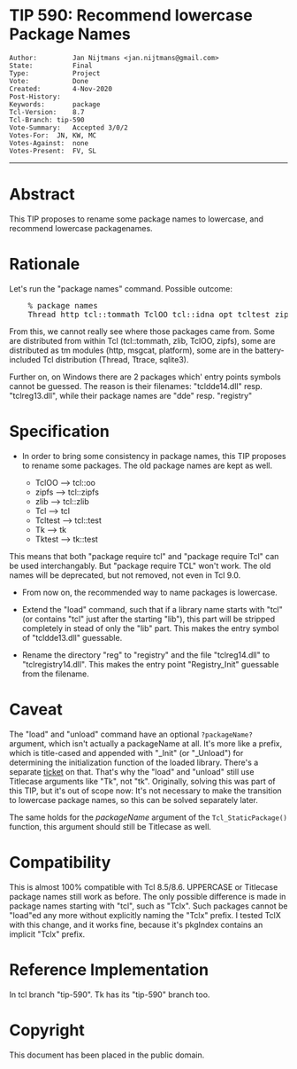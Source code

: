 # TIP 590: Recommend lowercase Package Names
	Author:         Jan Nijtmans <jan.nijtmans@gmail.com>
	State:          Final
	Type:           Project
	Vote:           Done
	Created:        4-Nov-2020
	Post-History:
	Keywords:       package
	Tcl-Version:    8.7
	Tcl-Branch:	tip-590
	Vote-Summary:	Accepted 3/0/2
	Votes-For:	JN, KW, MC
	Votes-Against:	none
	Votes-Present:	FV, SL
-----

# Abstract

This TIP proposes to rename some package names to lowercase, and
recommend lowercase packagenames.

# Rationale

Let's run the "package names" command. Possible outcome:

<pre>
    % package names
    Thread http tcl::tommath TclOO tcl::idna opt tcltest zipfs cookiejar msgcat zlib Ttrace Tcl platform sqlite3 Tk
</pre>

From this, we cannot really see where those packages came from.
Some are distributed from within Tcl (tcl::tommath, zlib, TclOO, zipfs), some
are distributed as tm modules (http, msgcat, platform), some
are in the battery-included Tcl distribution (Thread, Ttrace, sqlite3).

Further on, on Windows there are 2 packages which' entry points
symbols cannot be guessed. The reason is their filenames: "tcldde14.dll"
resp. "tclreg13.dll", while their package names are "dde" resp. "registry"

# Specification

* In order to bring some consistency in package names, this
TIP proposes to rename some packages. The old package names
are kept as well.

    - TclOO   ⟶  tcl::oo
    - zipfs   ⟶  tcl::zipfs
    - zlib    ⟶  tcl::zlib
    - Tcl     ⟶  tcl
    - Tcltest ⟶  tcl::test
    - Tk      ⟶  tk
    - Tktest  ⟶  tk::test

This means that both "package require tcl" and "package require Tcl"
can be used interchangably. But "package require TCL" won't work.
The old names will be deprecated, but not removed, not even in Tcl 9.0.

* From now on, the recommended way to name packages is lowercase.

* Extend the "load" command, such that if a library name starts with
"tcl" (or contains "tcl" just after the starting "lib"), this part will
be stripped completely in stead of only the "lib" part. This makes the
entry symbol of "tcldde13.dll" guessable.

* Rename the directory "reg" to "registry" and the file  "tclreg14.dll"
to "tclregistry14.dll". This makes the entry point "Registry_Init"
guessable from the filename.

# Caveat

The "load" and "unload" command have an optional `?packageName?` argument,
which isn't actually a packageName at all. It's more like a prefix, which
is title-cased and appended with "\_Init" (or "\_Unload") for determining
the initialization function of the loaded library. There's a separate
[ticket](https://core.tcl-lang.org/tcl/tktview?name=ea39ab591e)
on that. That's why the "load" and "unload" still use Titlecase
arguments like "Tk", not "tk". Originally, solving this was part
of this TIP, but it's out of scope now: It's not necessary to
make the transition to lowercase package names, so this can be
solved separately later.

The same holds for the _packageName_ argument of the
`Tcl_StaticPackage()` function, this argument
should still be Titlecase as well.

# Compatibility

This is almost 100% compatible with Tcl 8.5/8.6. UPPERCASE or
Titlecase package names still work as before. The only possible
difference is made in package names starting with "tcl", such as "Tclx".
Such packages cannot be "load"ed any more without explicitly
naming the "Tclx" prefix. I tested TclX with this change, and it
works fine, because it's pkgIndex contains an implicit "Tclx" prefix.

# Reference Implementation

In tcl branch "tip-590". Tk has its "tip-590" branch too.

# Copyright

This document has been placed in the public domain.
